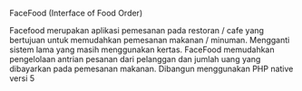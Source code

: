 FaceFood (Interface of Food Order)

Facefood merupakan aplikasi pemesanan pada restoran / cafe yang bertujuan untuk memudahkan pemesanan makanan / minuman.
Mengganti sistem lama yang masih menggunakan kertas.
FaceFood memudahkan pengelolaan antrian pesanan dari pelanggan dan jumlah uang yang dibayarkan pada pemesanan makanan.
Dibangun menggunakan PHP native versi 5
